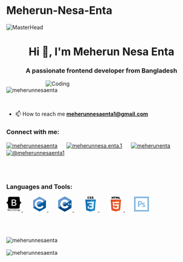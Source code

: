 # Meherun-Nesa-Enta
 ![MasterHead](https://mir-s3-cdn-cf.behance.net/project_modules/fs/54b6c068097599.5b50bca476b9b.gif)
 <h1 align="center">Hi 👋, I'm Meherun Nesa Enta</h1>
<h3 align="center">A passionate frontend developer from Bangladesh</h3>
 
 <img align="right" alt="Coding" width="400" src="https://media1.tenor.com/images/a715fcf09a0f48d567f59e7a1618f8c5/tenor.gif?itemid=11570098">

<p align="left"> <img src="https://komarev.com/ghpvc/?username=meherunnesaenta&label=Profile%20views&color=0e75b6&style=flat" alt="meherunnesaenta" /> </p>

<p align="left"> <a href="https://twitter.com/" target="blank"><img src="https://img.shields.io/twitter/follow/?logo=twitter&style=for-the-badge" alt="" /></a> </p>

- 📫 How to reach me **meherunnesaenta1@gmail.com**

<h3 align="left">Connect with me:</h3>

<p align="left">
<a href="https://linkedin.com/in/meherunnesaenta" target="blank"><img align="center" src="https://raw.githubusercontent.com/rahuldkjain/github-profile-readme-generator/master/src/images/icons/Social/linked-in-alt.svg" alt="meherunnesaenta" height="30" width="40" /></a>&nbsp &nbsp &nbsp
<a href="https://fb.com/meherunnesa.enta.1" target="blank"><img align="center" src="https://raw.githubusercontent.com/rahuldkjain/github-profile-readme-generator/master/src/images/icons/Social/facebook.svg" alt="meherunnesa.enta.1" height="30" width="40" /></a>&nbsp &nbsp &nbsp
<a href="https://www.codechef.com/users/meherunenta" target="blank"><img align="center" src="https://cdn.jsdelivr.net/npm/simple-icons@3.1.0/icons/codechef.svg" alt="meherunenta" height="30" width="40" /></a>&nbsp &nbsp &nbsp
<a href="https://www.hackerrank.com/@meherunnesaenta1" target="blank"><img align="center" src="https://raw.githubusercontent.com/rahuldkjain/github-profile-readme-generator/master/src/images/icons/Social/hackerrank.svg" alt="@meherunnesaenta1" height="30" width="40" /></a>
</p>
<br>
<br>
<h3 align="left">Languages and Tools:</h3>
<p align="left"> <a href="https://getbootstrap.com" target="_blank" rel="noreferrer"> <img src="https://raw.githubusercontent.com/devicons/devicon/master/icons/bootstrap/bootstrap-plain-wordmark.svg" alt="bootstrap" width="40" height="40"/> </a>&nbsp &nbsp &nbsp <a href="https://www.cprogramming.com/" target="_blank" rel="noreferrer"> <img src="https://raw.githubusercontent.com/devicons/devicon/master/icons/c/c-original.svg" alt="c" width="40" height="40"/> </a>&nbsp &nbsp &nbsp <a href="https://www.w3schools.com/cpp/" target="_blank" rel="noreferrer"> <img src="https://raw.githubusercontent.com/devicons/devicon/master/icons/cplusplus/cplusplus-original.svg" alt="cplusplus" width="40" height="40"/> </a>&nbsp &nbsp &nbsp <a href="https://www.w3schools.com/css/" target="_blank" rel="noreferrer"> <img src="https://raw.githubusercontent.com/devicons/devicon/master/icons/css3/css3-original-wordmark.svg" alt="css3" width="40" height="40"/> </a>&nbsp &nbsp &nbsp <a href="https://www.w3.org/html/" target="_blank" rel="noreferrer"> <img src="https://raw.githubusercontent.com/devicons/devicon/master/icons/html5/html5-original-wordmark.svg" alt="html5" width="40" height="40"/> </a>&nbsp &nbsp &nbsp <a href="https://www.photoshop.com/en" target="_blank" rel="noreferrer"> <img src="https://raw.githubusercontent.com/devicons/devicon/master/icons/photoshop/photoshop-line.svg" alt="photoshop" width="40" height="40"/> </a> </p>

<br>
<br>
<p><img align="center" src="https://github-readme-stats.vercel.app/api/top-langs?username=meherunnesaenta&show_icons=true&locale=en&layout=compact" alt="meherunnesaenta" /></p>

<p><img align="center" src="https://github-readme-streak-stats.herokuapp.com/?user=meherunnesaenta&" alt="meherunnesaenta" /></p>

